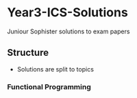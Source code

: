 # Year3-ICS-Solutions
Juniour Sophister solutions to exam papers

## Structure
* Solutions are split to topics

### Functional Programming
